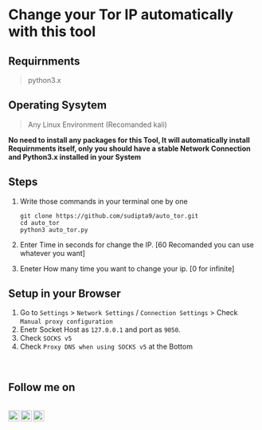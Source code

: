 # Change your Tor IP automatically with this tool

## Requirnments

> python3.x

## Operating Sysytem

> Any Linux Environment (Recomanded kali)

**No need to install any packages for this Tool, It will automatically install Requirnments itself, only you should have a stable Network Connection and Python3.x installed in your System**

## Steps

1. Write those commands in your terminal one by one

   ```
   git clone https://github.com/sudipta9/auto_tor.git
   cd auto_tor
   python3 auto_tor.py
   ```

2. Enter Time in seconds for change the IP. [60 Recomanded you can use whatever you want]

3. Eneter How many time you want to change your ip. [0 for infinite]

## Setup in your Browser

1. Go to `Settings` > `Network Settings` / `Connection Settings` > Check `Manual proxy configuration`
2. Enetr Socket Host as `127.0.0.1` and port as `9050`.
3. Check `SOCKS v5`
4. Check `Proxy DNS when using SOCKS v5` at the Bottom

<br/>

## Follow me on

<br/>
<a href="https://twitter.com/SudiptaPradha20">
  <img align="left" alt="Sudipta Twitter| Twitter" width="22px" src="https://cdn.jsdelivr.net/npm/simple-icons@v3/icons/twitter.svg" />
</a>
<a href="https://www.instagram.com/_dustusp_/">
  <img align="left" alt="Instagram" width="22px" src="https://cdn.jsdelivr.net/npm/simple-icons@v3/icons/instagram.svg" />
</a>
<a href="https://github.com/sudipta9">
  <img align="left" alt="GitHub" width="22px" src="https://cdn.jsdelivr.net/npm/simple-icons@3.5.0/icons/github.svg" />
</a>
<br/>
